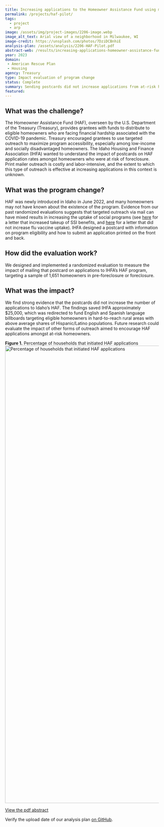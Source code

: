 ```yaml
---
title: Increasing applications to the Homeowner Assistance Fund using mailers
permalink: /projects/haf-pilot/
tags: 
  - project
  - arp
image: /assets/img/project-images/2206-image.webp
image_alt_text: Arial view of a neighborhood in Milwaukee, WI
image-credit: https://unsplash.com/photos/7DziDCBnhiE
analysis-plan: /assets/analysis/2206-HAF-Pilot.pdf
abstract-web: /results/increasing-applications-homeowner-assistance-fund/
year: 2023
domain:
 - American Rescue Plan
 - Housing
agency: Treasury
type: Impact evaluation of program change
status: Complete
summary: Sending postcards did not increase applications from at-risk homeowners
featured:
---
```

## What was the challenge? 
The Homeowner Assistance Fund (HAF), overseen by the U.S. Department of the Treasury (Treasury), provides grantees with funds to distribute to eligible homeowners who are facing financial hardship associated with the COVID-19 pandemic. Treasury encouraged grantees to use targeted outreach to maximize program accessibility, especially among low-income and socially disadvantaged homeowners. The Idaho Housing and Finance Association (IHFA) wanted to understand the impact of postcards on HAF application rates amongst homeowners who were at risk of foreclosure. Print mailer outreach is costly and labor-intensive, and the extent to which this type of outreach is effective at increasing applications in this context is unknown.

## What was the program change?
HAF was newly introduced in Idaho in June 2022, and many homeowners may not have known about the existence of the program. Evidence from our past randomized evaluations suggests that targeted outreach via mail can have mixed results in increasing the uptake of social programs (see <a href="https://oes.gsa.gov/projects/increasing-ssi-uptake/">here</a> for a letter that increased takeup of SSI benefits, and <a href="https://oes.gsa.gov/collaborations/dorn-va-postcard-reminder//">here</a>  for a letter that did not increase flu vaccine uptake). IHFA designed a postcard with information on program eligibility and how to submit an application printed on the front and back. 

## How did the evaluation work?
We designed and implemented a randomized evaluation to measure the impact of mailing that postcard on applications to IHFA’s HAF program, targeting a sample of 1,651 homeowners in pre-foreclosure or foreclosure. 

## What was the impact?
We find strong evidence that the postcards did not increase the number of applications to Idaho’s HAF. The findings saved IHFA approximately $25,000, which was redirected to fund English and Spanish language billboards targeting eligible homeowners in hard-to-reach rural areas with above average shares of Hispanic/Latino populations. Future research could evaluate the impact of other forms of outreach aimed to encourage HAF applications amongst at-risk homeowners.

<b>Figure 1.</b> Percentage of households that initiated HAF applications
<img src="{{ '/assets/img/project-images/2206-image.svg' | prepend: site.baseurl }}" alt="Percentage of households that initiated
HAF applications" width="1500">

<a href="/assets/abstracts/2206-increasing-applications-to-the-homeowner-assistance-fund-abstract.pdf">View the pdf abstract</a>

Verify the upload date of our analysis plan <a class="usa-link usa-link--external" href="https://github.com/gsa-oes/office-of-evaluation-sciences/commits/master/assets/analysis/2206-HAF-Pilot.pdf">on GitHub</a>. 
